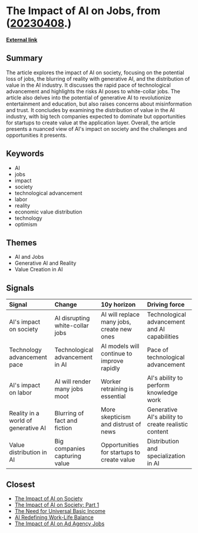 # __The Impact of AI on Jobs__, from ([20230408](https://kghosh.substack.com/p/20230408).)

__[External link](https://digitalnative.substack.com/p/will-ai-take-our-jobs-exploring-ais)__



## Summary

The article explores the impact of AI on society, focusing on the potential loss of jobs, the blurring of reality with generative AI, and the distribution of value in the AI industry. It discusses the rapid pace of technological advancement and highlights the risks AI poses to white-collar jobs. The article also delves into the potential of generative AI to revolutionize entertainment and education, but also raises concerns about misinformation and trust. It concludes by examining the distribution of value in the AI industry, with big tech companies expected to dominate but opportunities for startups to create value at the application layer. Overall, the article presents a nuanced view of AI's impact on society and the challenges and opportunities it presents.

## Keywords

* AI
* jobs
* impact
* society
* technological advancement
* labor
* reality
* economic value distribution
* technology
* optimism

## Themes

* AI and Jobs
* Generative AI and Reality
* Value Creation in AI

## Signals

| Signal                              | Change                          | 10y horizon                                | Driving force                                       |
|:------------------------------------|:--------------------------------|:-------------------------------------------|:----------------------------------------------------|
| AI's impact on society              | AI disrupting white-collar jobs | AI will replace many jobs, create new ones | Technological advancement and AI capabilities       |
| Technology advancement pace         | Technological advancement in AI | AI models will continue to improve rapidly | Pace of technological advancement                   |
| AI's impact on labor                | AI will render many jobs moot   | Worker retraining is essential             | AI's ability to perform knowledge work              |
| Reality in a world of generative AI | Blurring of fact and fiction    | More skepticism and distrust of news       | Generative AI's ability to create realistic content |
| Value distribution in AI            | Big companies capturing value   | Opportunities for startups to create value | Distribution and specialization in AI               |

## Closest

* [The Impact of AI on Society](87709d0e31dee725ec1f54b7f4facbc4)
* [The Impact of AI on Society: Part 1](cf119665e47c7434e3e3c54dbbc585e3)
* [The Need for Universal Basic Income](550efa34f0d3da2d8dc49d97f98859d9)
* [AI Redefining Work-Life Balance](bc5ff4c170f1f63b34eb7ca70775d8d7)
* [The Impact of AI on Ad Agency Jobs](54491b49e9fd2c6eab777dca0ba67e76)